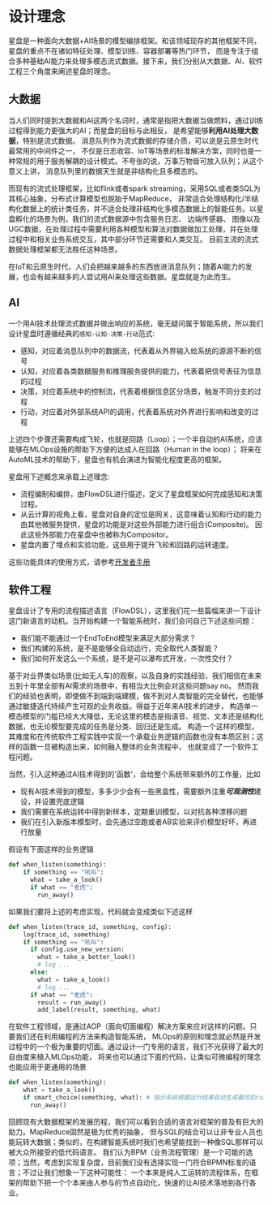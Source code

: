 # 设计理念

星盘是一种面向大数据+AI场景的模型编排框架。和该领域现存的其他框架不同，星盘的重点不在诸如特征处理、模型训练、容器部署等热门环节，
而是专注于组合多种基础AI能力来处理多模态流式数据。接下来，我们分别从大数据、AI、软件工程三个角度来阐述星盘的理念。

## 大数据

当人们同时提到大数据和AI这两个名词时，通常是指把大数据当做燃料，通过训练过程得到能力更强大的AI；而星盘的目标与此相反，
是希望能够**利用AI处理大数据**，特别是流式数据。 消息队列作为流式数据的存储介质，可以说是云原生时代最常用的中间件之一，
不仅是日志收容、IoT等场景的标准解决方案，同时也是一种常规的用于服务解耦的设计模式。不夸张的说，万事万物皆可放入队列；从这个意义上讲，
消息队列里的数据天生就是非结构化且多模态的。

而现有的流式处理框架，比如flink或者spark streaming，采用SQL或者类SQL为其核心抽象，分布式计算模型也脱胎于MapReduce，
非常适合处理结构化/半结构化数据上的统计类任务，并不适合处理非结构化多模态数据上的智能任务。以星盘孵化的场景为例，我们的流式数据源中包含服务日志、
边端传感器、 图像以及UGC数据，在处理过程中需要利用各种模型和算法对数据做加工处理，并在处理过程中和相关业务系统交互，其中部分环节还需要和人类交互。
目前主流的流式数据处理框架都无法胜任这种场景。

在IoT和云原生时代，人们会把越来越多的东西放进消息队列；随着AI能力的发展，也会有越来越多的人尝试用AI来处理这些数据。星盘就是为此而生。

## AI

一个用AI技术处理流式数据并做出响应的系统，毫无疑问属于智能系统，所以我们设计星盘时遵循经典的`感知-认知-决策-行动`范式:
* 感知，对应着消息队列中的数据流，代表着从外界输入给系统的源源不断的信号
* 认知，对应着各类数据服务和推理服务提供的能力，代表着把信号表征为信息的过程
* 决策，对应着系统中的控制流，代表着根据信息区分场景，触发不同分支的过程
* 行动，对应着对外部系统API的调用，代表着系统对外界进行影响和改变的过程

上述四个步骤还需要构成飞轮，也就是回路（Loop）；一个半自动的AI系统，应该能够在MLOps设施的帮助下方便的达成人在回路（Human in the loop）；
将来在AutoML技术的帮助下，星盘也有机会演进为智能化程度更高的框架。

星盘用下述概念来承载上述理念:
* 流程编制和编排，由FlowDSL进行描述，定义了星盘框架如何完成感知和决策过程。
* 从云计算的视角上看，星盘对自身的定位是网关，这意味着认知和行动的能力由其他微服务提供，星盘的功能是对这些外部能力进行组合(Composite)。
  因此这些外部能力在星盘中也被称为Compositor。
* 星盘内置了埋点和实验功能，这些用于提升飞轮和回路的运转速度。

这些功能具体的使用方式，请参考[开发者手册](../docs/programming-guides/developer-guide.md)

## 软件工程

星盘设计了专用的流程描述语言（FlowDSL），这里我们花一些篇幅来讲一下设计这门新语言的动机。当开始构建一个智能系统时，我们会问自己下述这些问题：
* 我们能不能通过一个EndToEnd模型来满足大部分需求？
* 我们构建的系统，是不是能够全自动运行，完全取代人类智能？
* 我们如何开发这么一个系统，是不是可以瀑布式开发，一次性交付？

基于对业界类似场景(比如无人车)的观察，以及自身的实践经验，我们相信在未来五到十年里全部有AI需求的场景中，有相当大比例会对这些问题say no。
然而我们的经验也表明，即使做不到端到端建模，做不到对人类智能的完全替代，也能够通过敏捷迭代持续产生可观的业务收益。得益于近年来AI技术的进步，
构造单一模态模型的门槛已经大大降低，无论这里的模态是指语音、视觉、文本还是结构化数据，也无论模型要完成的任务是分类、回归还是生成。
构造一个这样的模型，其难度和在传统软件工程实践中实现一个承载业务逻辑的函数也没有本质区别；这样的函数一旦被构造出来，如何融入整体的业务流程中，
也就变成了一个软件工程问题。

当然，引入这种通过AI技术得到的'函数'，会给整个系统带来额外的工作量，比如
* 现有AI技术得到的模型，多多少少会有一些黑盒性，需要额外注重***可观测性***建设，并设置兜底逻辑
* 我们需要在系统运转中得到新样本，定期重训模型，以对抗各种漂移问题
* 我们在引入新版本模型时，会先通过空跑或者AB实验来评价模型好坏，再进行放量

假设有下面这样的业务逻辑
``` python
def when_listen(something):
    if something == "吼叫":
      what = take_a_look()
      if what == "老虎":
        run_away()
```

如果我们要将上述的考虑实现，代码就会变成类似下述这样
``` python
def when_listen(trace_id, something, config):
    log(trace_id, something)
    if something == "吼叫":
      if config.use_new_version:
        what = take_a_better_look()
        # log ...
      else:
        what = take_a_look()
        # log ...
      if what == "老虎":
        result = run_away()
        add_label(result, something, what)
```

在软件工程领域，是通过AOP（面向切面编程）解决方案来应对这样的问题。只要我们还在利用编程的方法来构造智能系统，
MLOps的原则和理念就必然是开发过程中的一个极为重要的切面。通过设计一门专用的语言，我们不光获得了最大的自由度来植入MLOps功能，
将来也可以通过下面的代码，让类似可微编程的理念也能应用于更通用的场景
``` python
def when_listen(something):
    what = take_a_look()
    if smart_choice(something, what): # 指示系统根据运行结果自动生成最优的run_away策略
      run_away()
```

回顾现有大数据框架的发展历程，我们可以看到合适的语言对框架的普及有巨大的助力。MapReduce固然是极为优秀的抽象，
但与SQL的结合可以让非专业人员也能玩转大数据；类似的，在构建智能系统时我们也希望能找到一种像SQL那样可以被大众所接受的低代码语言。
我们认为BPM（业务流程管理）是一个可能的选项；当然，考虑到实现复杂度，目前我们没有选择实现一门符合BPMN标准的语言；不过让我们想象一下这种可能性：
一个本来是纯人工运转的流程体系，在框架的帮助下把一个个本来由人参与的节点自动化，快速的让AI技术落地到各行各业。
